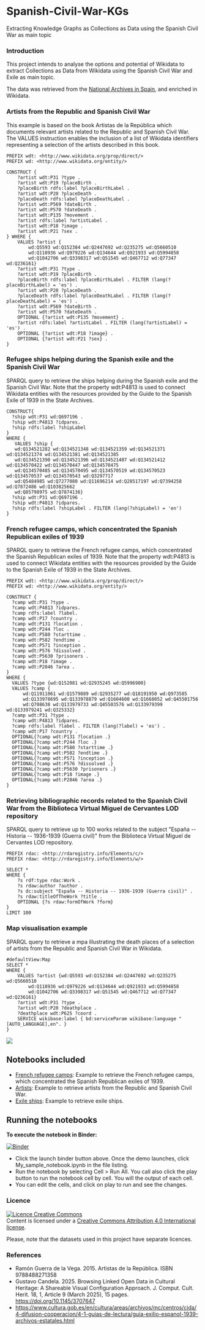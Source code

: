 # Spanish-Civil-War-KGs
Extracting Knowledge Graphs as Collections as Data using the Spanish Civil War as main topic

### Introduction
This project intends to analyse the options and potential of Wikidata to extract Collections as Data from Wikidata using the Spanish Civil War and Exile as main topic.

The data was retrieved from the [National Archives in Spain](https://www.cultura.gob.es/en/cultura/areas/archivos/mc/centros/cida/4-difusion-cooperacion/4-1-guias-de-lectura/guia-exilio-espanol-1939-archivos-estatales.html), and enriched in Wikidata.

### Artists from the Republic and Spanish Civil War

This example is based on the book Artistas de la República which documents relevant artists related to the Republic and Spanish Civil War. The VALUES instruction enables the inclusion of a list of Wikidata identifiers representing a selection of the artists described in this book.

```
PREFIX wdt: <http://www.wikidata.org/prop/direct/>
PREFIX wd: <http://www.wikidata.org/entity/>

CONSTRUCT {
    ?artist wdt:P31 ?type .
    ?artist wdt:P19 ?placeBirth . 
    ?placeBirth rdfs:label ?placeBirthLabel .
    ?artist wdt:P20 ?placeDeath . 
    ?placeDeath rdfs:label ?placeDeathLabel .
    ?artist wdt:P569 ?dateBirth .
    ?artist wdt:P570 ?dateDeath .
    ?artist wdt:P135 ?movement .
    ?artist rdfs:label ?artistLabel .
    ?artist wdt:P18 ?image .
    ?artist wdt:P21 ?sex .
} WHERE { 
    VALUES ?artist {
        wd:Q5593 wd:Q152384 wd:Q2447692 wd:Q235275 wd:Q5660510 
        wd:Q118936 wd:Q979226 wd:Q134644 wd:Q921933 wd:Q5994858 
        wd:Q1042706 wd:Q3398317 wd:Q51545 wd:Q467712 wd:Q77347 wd:Q236161}
    ?artist wdt:P31 ?type .
    ?artist wdt:P19 ?placeBirth . 
    ?placeBirth rdfs:label ?placeBirthLabel . FILTER (lang(?placeBirthLabel) = 'es') .
    ?artist wdt:P20 ?placeDeath . 
    ?placeDeath rdfs:label ?placeDeathLabel . FILTER (lang(?placeDeathLabel) = 'es') .
    ?artist wdt:P569 ?dateBirth .
    ?artist wdt:P570 ?dateDeath .
    OPTIONAL {?artist wdt:P135 ?movement} .
    ?artist rdfs:label ?artistLabel . FILTER (lang(?artistLabel) = 'es') .
    OPTIONAL {?artist wdt:P18 ?image} .
    OPTIONAL {?artist wdt:P21 ?sex} .
}
```

### Refugee ships helping during the Spanish exile and the Spanish Civil War
SPARQL query to retrieve the ships helping during the Spanish exile and the Spanish Civil War. Note that the property wdt:P4813 is used to connect Wikidata entities with the resources provided by the Guide to the Spanish Exile of 1939 in the State Archives.

```
CONSTRUCT{
  ?ship wdt:P31 wd:Q697196 .
  ?ship wdt:P4813 ?idpares.
  ?ship rdfs:label ?shipLabel
}
WHERE {
   VALUES ?ship {
   wd:Q134521282 wd:Q134521348 wd:Q134521359 wd:Q134521371 wd:Q134521374 wd:Q134521381 wd:Q134521385
   wd:Q134521390 wd:Q134521396 wd:Q134521407 wd:Q134521412 wd:Q134570422 wd:Q134570447 wd:Q134570475
   wd:Q134570485 wd:Q134570495 wd:Q134570519 wd:Q134570523 wd:Q134570537 wd:Q134570543 wd:Q3297717
   wd:Q5484985 wd:Q7277080 wd:Q11696214 wd:Q28517197 wd:Q7394258 wd:Q7872486 wd:Q103825662
   wd:Q85798975 wd:Q7874136}
  ?ship wdt:P31 wd:Q697196 .
  ?ship wdt:P4813 ?idpares.
  ?ship rdfs:label ?shipLabel . FILTER (lang(?shipLabel) = 'en') 
}
```

### French refugee camps, which concentrated the Spanish Republican exiles of 1939
SPARQL query to retrieve the French refugee camps, which concentrated the Spanish Republican exiles of 1939. Note that the property wdt:P4813 is used to connect Wikidata entities with the resources provided by the Guide to the Spanish Exile of 1939 in the State Archives.

```
PREFIX wdt: <http://www.wikidata.org/prop/direct/>
PREFIX wd: <http://www.wikidata.org/entity/>

CONSTRUCT {
  ?camp wdt:P31 ?type .
  ?camp wdt:P4813 ?idpares.
  ?camp rdfs:label ?label.
  ?camp wdt:P17 ?country .
  ?camp wdt:P131 ?location .
  ?camp wdt:P244 ?loc .
  ?camp wdt:P580 ?starttime .
  ?camp wdt:P582 ?endtime .
  ?camp wdt:P571 ?inception .
  ?camp wdt:P576 ?dissolved .
  ?camp wdt:P5630 ?prisoners .
  ?camp wdt:P18 ?image .
  ?camp wdt:P2046 ?area .
}
WHERE {
  VALUES ?type {wd:Q152081 wd:Q2935245 wd:Q5996900}
  VALUES ?camp {
      wd:Q11911061 wd:Q1579889 wd:Q2935277 wd:Q18191950 wd:Q973585 
      wd:Q133978695 wd:Q133978879 wd:Q1604600 wd:Q1668052 wd:Q45501756 
      wd:Q708638 wd:Q133979733 wd:Q45503576 wd:Q133979399 wd:Q133979241 wd:Q325332}
  ?camp wdt:P31 ?type .
  ?camp wdt:P4813 ?idpares.
  ?camp rdfs:label ?label . FILTER (lang(?label) = 'es') .
  ?camp wdt:P17 ?country .  
  OPTIONAL{?camp wdt:P131 ?location .}
  OPTIONAL{?camp wdt:P244 ?loc .}
  OPTIONAL{?camp wdt:P580 ?starttime .}
  OPTIONAL{?camp wdt:P582 ?endtime .}
  OPTIONAL{?camp wdt:P571 ?inception .}
  OPTIONAL{?camp wdt:P576 ?dissolved .}
  OPTIONAL{?camp wdt:P5630 ?prisoners .}
  OPTIONAL{?camp wdt:P18 ?image .}
  OPTIONAL{?camp wdt:P2046 ?area .}
}
```

### Retrieving bibliographic records related to the Spanish Civil War from the Biblioteca Virtual Miguel de Cervantes LOD repository
SPARQL query to retrieve up to 100 works related to the subject "España -- Historia -- 1936-1939 (Guerra civil)" from the Biblioteca Virtual Miguel de Cervantes LOD repository.

```
PREFIX rdac: <http://rdaregistry.info/Elements/c/>
PREFIX rdaw: <http://rdaregistry.info/Elements/w/>

SELECT * 
WHERE {
    ?s rdf:type rdac:Work .
    ?s rdaw:author ?author .
    ?s dc:subject "España -- Historia -- 1936-1939 (Guerra civil)" .
    ?s rdaw:titleOfTheWork ?title .
    OPTIONAL {?s rdaw:formOfWork ?form}
} 
LIMIT 100
```

### Map visualisation example
SPARQL query to retrieve a mpa illustrating the death places of a selection of artists from the Republic and Spanish Civil War in Wikidata.

```
#defaultView:Map
SELECT *
WHERE { 
    VALUES ?artist {wd:Q5593 wd:Q152384 wd:Q2447692 wd:Q235275 wd:Q5660510 
        wd:Q118936 wd:Q979226 wd:Q134644 wd:Q921933 wd:Q5994858 
        wd:Q1042706 wd:Q3398317 wd:Q51545 wd:Q467712 wd:Q77347 wd:Q236161}
    ?artist wdt:P31 ?type .
    ?artist wdt:P20 ?deathplace .
    ?deathplace wdt:P625 ?coord .
    SERVICE wikibase:label { bd:serviceParam wikibase:language "[AUTO_LANGUAGE],en". }
}
```

<img src="images/map-artists.png" with="50%">

## Notebooks included

- [French refugee camps](https://nbviewer.org/github/hibernator11/Spanish-Civil-War-KGs/blob/main/notebooks/Extract-French-refugee-camps.ipynb): Example to retrieve the French refugee camps, which concentrated the Spanish Republican exiles of 1939.
- [Artists](https://nbviewer.org/github/hibernator11/Spanish-Civil-War-KGs/blob/main/notebooks/Extract-artists.ipynb): Example to retrieve artists from the Republic and Spanish Civil War.
- [Exile ships](https://nbviewer.org/github/hibernator11/Spanish-Civil-War-KGs/blob/main/notebooks/Extract-ships.ipynb): Example to retrieve exile ships.


## Running the notebooks
**To execute the notebook in Binder:**

[![Binder](https://mybinder.org/badge_logo.svg)](https://mybinder.org/v2/gh/hibernator11/Spanish-Civil-War-KGs/HEAD)

- Click the launch binder button above. Once the demo launches, click My_sample_notebook.ipynb in the file listing.
- Run the notebook by selecting Cell > Run All. You call also click the play button to run the notebook cell by cell. You will the output of each cell.
- You can edit the cells, and click on play to run and see the changes.


### Licence
<a rel="license" href="http://creativecommons.org/licenses/by/4.0/"><img alt="Licence Creative Commons" style="border-width:0" src="https://i.creativecommons.org/l/by/4.0/80x15.png" /></a><br />Content is licensed under a <a rel="license" href="http://creativecommons.org/licenses/by/4.0/">Creative Commons Attribution 4.0 International license</a>.

Please, note that the datasets used in this project have separate licences.

### References

-  Ramón Guerra de la Vega. 2015. Artistas de la República. ISBN 9788488271358
-  Gustavo Candela. 2025. Browsing Linked Open Data in Cultural Heritage: A Shareable Visual Configuration Approach. J. Comput. Cult. Herit. 18, 1, Article 9 (March 2025), 15 pages. https://doi.org/10.1145/3707647
-  https://www.cultura.gob.es/en/cultura/areas/archivos/mc/centros/cida/4-difusion-cooperacion/4-1-guias-de-lectura/guia-exilio-espanol-1939-archivos-estatales.html
